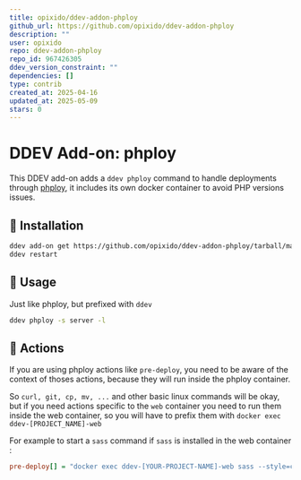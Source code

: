 ```yaml
---
title: opixido/ddev-addon-phploy
github_url: https://github.com/opixido/ddev-addon-phploy
description: ""
user: opixido
repo: ddev-addon-phploy
repo_id: 967426305
ddev_version_constraint: ""
dependencies: []
type: contrib
created_at: 2025-04-16
updated_at: 2025-05-09
stars: 0
---
```


# DDEV Add-on: phploy

This DDEV add-on adds a `ddev phploy` command to handle deployments through [phploy](https://github.com/banago/phploy), it includes its own docker container to avoid PHP versions issues.

## 🔧 Installation

```bash
ddev add-on get https://github.com/opixido/ddev-addon-phploy/tarball/master
ddev restart
```

## 🔧 Usage

Just like phploy, but prefixed with `ddev`

```bash
ddev phploy -s server -l
```

## 🔧 Actions

If you are using phploy actions like `pre-deploy`, you need to be aware of the context of thoses actions, because they will run inside the phploy container.

So `curl, git, cp, mv, ...` and other basic linux commands will be okay, but if you need actions specific to the `web` container you need to run them inside the web container, so you will have to prefix them with `docker exec ddev-[PROJECT_NAME]-web`

For example to start a `sass` command if `sass` is installed in the web container : 
```ini
pre-deploy[] = "docker exec ddev-[YOUR-PROJECT-NAME]-web sass --style=compressed  src/all.scss:css/all.min.css"
```
